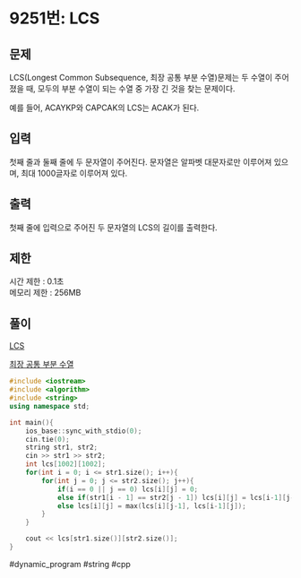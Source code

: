 # 9251번: LCS

## 문제

LCS(Longest Common Subsequence, 최장 공통 부분 수열)문제는 두 수열이 주어졌을 때, 모두의 부분 수열이 되는 수열 중 가장 긴 것을 찾는 문제이다.

예를 들어, ACAYKP와 CAPCAK의 LCS는 ACAK가 된다.

## 입력

첫째 줄과 둘째 줄에 두 문자열이 주어진다. 문자열은 알파벳 대문자로만 이루어져 있으며, 최대 1000글자로 이루어져 있다.

## 출력

첫째 줄에 입력으로 주어진 두 문자열의 LCS의 길이를 출력한다.

## 제한

시간 제한 : 0.1초 <br>
메모리 제한 : 256MB

## 풀이

[LCS](https://velog.io/@emplam27/%EC%95%8C%EA%B3%A0%EB%A6%AC%EC%A6%98-%EA%B7%B8%EB%A6%BC%EC%9C%BC%EB%A1%9C-%EC%95%8C%EC%95%84%EB%B3%B4%EB%8A%94-LCS-%EC%95%8C%EA%B3%A0%EB%A6%AC%EC%A6%98-Longest-Common-Substring%EC%99%80-Longest-Common-Subsequence)

[최장 공통 부분 수열](https://ko.wikipedia.org/wiki/%EC%B5%9C%EC%9E%A5_%EA%B3%B5%ED%86%B5_%EB%B6%80%EB%B6%84_%EC%88%98%EC%97%B4)

```c++
#include <iostream>
#include <algorithm>
#include <string>
using namespace std;

int main(){
    ios_base::sync_with_stdio(0);
    cin.tie(0);
    string str1, str2;
    cin >> str1 >> str2;
    int lcs[1002][1002];
    for(int i = 0; i <= str1.size(); i++){
        for(int j = 0; j <= str2.size(); j++){
            if(i == 0 || j == 0) lcs[i][j] = 0;
            else if(str1[i - 1] == str2[j - 1]) lcs[i][j] = lcs[i-1][j-1] + 1;
            else lcs[i][j] = max(lcs[i][j-1], lcs[i-1][j]);
        }
    }

    cout << lcs[str1.size()][str2.size()];
}
```

#dynamic_program #string #cpp
